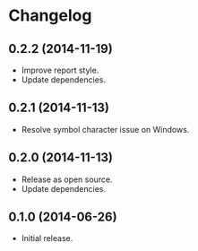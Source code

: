 # Changelog

## 0.2.2 (2014-11-19)
- Improve report style.
- Update dependencies.

## 0.2.1 (2014-11-13)
- Resolve symbol character issue on Windows.

## 0.2.0 (2014-11-13)
- Release as open source.
- Update dependencies.

## 0.1.0 (2014-06-26)
- Initial release.
